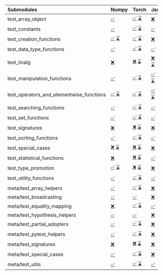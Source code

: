| Submodules                               | Numpy                                                                                                                                                                                                                                                             | Torch                                                                                                                                                                                                                                                             | Jax                                                                                                                                                                                                                                                               | Tensorflow                                                                                                                                                                                                                                                        |
|:-----------------------------------------|:------------------------------------------------------------------------------------------------------------------------------------------------------------------------------------------------------------------------------------------------------------------|:------------------------------------------------------------------------------------------------------------------------------------------------------------------------------------------------------------------------------------------------------------------|:------------------------------------------------------------------------------------------------------------------------------------------------------------------------------------------------------------------------------------------------------------------|:------------------------------------------------------------------------------------------------------------------------------------------------------------------------------------------------------------------------------------------------------------------|
| test_array_object                        | <a href="https://github.com/unifyai/ivy/runs/8171399906?check_suite_focus=true" rel="noopener noreferrer" target="_blank">✅</a>                                                                                                                                   | <a href="https://github.com/unifyai/ivy/runs/8170374653?check_suite_focus=true" rel="noopener noreferrer" target="_blank">✅</a>   <a href="https://github.com/unifyai/ivy/runs/8171400589?check_suite_focus=true" rel="noopener noreferrer" target="_blank">⌛</a> | <a href="https://github.com/unifyai/ivy/runs/8171401560?check_suite_focus=true" rel="noopener noreferrer" target="_blank">❌</a>                                                                                                                                   | <a href="https://github.com/unifyai/ivy/runs/8171402326?check_suite_focus=true" rel="noopener noreferrer" target="_blank">✅</a>                                                                                                                                   |
| test_constants                           | <a href="https://github.com/unifyai/ivy/runs/8171399932?check_suite_focus=true" rel="noopener noreferrer" target="_blank">✅</a>                                                                                                                                   | <a href="https://github.com/unifyai/ivy/runs/8170374687?check_suite_focus=true" rel="noopener noreferrer" target="_blank">✅</a>   <a href="https://github.com/unifyai/ivy/runs/8171400621?check_suite_focus=true" rel="noopener noreferrer" target="_blank">⌛</a> | <a href="https://github.com/unifyai/ivy/runs/8171401589?check_suite_focus=true" rel="noopener noreferrer" target="_blank">✅</a>                                                                                                                                   | <a href="https://github.com/unifyai/ivy/runs/8171402350?check_suite_focus=true" rel="noopener noreferrer" target="_blank">✅</a>                                                                                                                                   |
| test_creation_functions                  | <a href="https://github.com/unifyai/ivy/runs/8170373860?check_suite_focus=true" rel="noopener noreferrer" target="_blank">✅</a>   <a href="https://github.com/unifyai/ivy/runs/8171399964?check_suite_focus=true" rel="noopener noreferrer" target="_blank">⌛</a> | <a href="https://github.com/unifyai/ivy/runs/8170374726?check_suite_focus=true" rel="noopener noreferrer" target="_blank">✅</a>   <a href="https://github.com/unifyai/ivy/runs/8171400656?check_suite_focus=true" rel="noopener noreferrer" target="_blank">⌛</a> | <a href="https://github.com/unifyai/ivy/runs/8171401617?check_suite_focus=true" rel="noopener noreferrer" target="_blank">❌</a>                                                                                                                                   | <a href="https://github.com/unifyai/ivy/runs/8170376296?check_suite_focus=true" rel="noopener noreferrer" target="_blank">✅</a>   <a href="https://github.com/unifyai/ivy/runs/8171402381?check_suite_focus=true" rel="noopener noreferrer" target="_blank">⌛</a> |
| test_data_type_functions                 | <a href="https://github.com/unifyai/ivy/runs/8171400019?check_suite_focus=true" rel="noopener noreferrer" target="_blank">✅</a>                                                                                                                                   | <a href="https://github.com/unifyai/ivy/runs/8170374764?check_suite_focus=true" rel="noopener noreferrer" target="_blank">✅</a>   <a href="https://github.com/unifyai/ivy/runs/8171400701?check_suite_focus=true" rel="noopener noreferrer" target="_blank">⌛</a> | <a href="https://github.com/unifyai/ivy/runs/8171401649?check_suite_focus=true" rel="noopener noreferrer" target="_blank">✅</a>                                                                                                                                   | <a href="https://github.com/unifyai/ivy/runs/8170376318?check_suite_focus=true" rel="noopener noreferrer" target="_blank">✅</a>   <a href="https://github.com/unifyai/ivy/runs/8171402431?check_suite_focus=true" rel="noopener noreferrer" target="_blank">⌛</a> |
| test_linalg                              | <a href="https://github.com/unifyai/ivy/runs/8171400080?check_suite_focus=true" rel="noopener noreferrer" target="_blank">❌</a>                                                                                                                                   | <a href="https://github.com/unifyai/ivy/runs/8170374802?check_suite_focus=true" rel="noopener noreferrer" target="_blank">❌</a>   <a href="https://github.com/unifyai/ivy/runs/8171400753?check_suite_focus=true" rel="noopener noreferrer" target="_blank">⌛</a> | <a href="https://github.com/unifyai/ivy/runs/8170375546?check_suite_focus=true" rel="noopener noreferrer" target="_blank">❌</a>   <a href="https://github.com/unifyai/ivy/runs/8171401715?check_suite_focus=true" rel="noopener noreferrer" target="_blank">⌛</a> | <a href="https://github.com/unifyai/ivy/runs/8170376346?check_suite_focus=true" rel="noopener noreferrer" target="_blank">❌</a>   <a href="https://github.com/unifyai/ivy/runs/8171402477?check_suite_focus=true" rel="noopener noreferrer" target="_blank">⌛</a> |
| test_manipulation_functions              | <a href="https://github.com/unifyai/ivy/runs/8171400115?check_suite_focus=true" rel="noopener noreferrer" target="_blank">✅</a>                                                                                                                                   | <a href="https://github.com/unifyai/ivy/runs/8170374834?check_suite_focus=true" rel="noopener noreferrer" target="_blank">✅</a>   <a href="https://github.com/unifyai/ivy/runs/8171400791?check_suite_focus=true" rel="noopener noreferrer" target="_blank">⌛</a> | <a href="https://github.com/unifyai/ivy/runs/8170375584?check_suite_focus=true" rel="noopener noreferrer" target="_blank">✅</a>   <a href="https://github.com/unifyai/ivy/runs/8171401748?check_suite_focus=true" rel="noopener noreferrer" target="_blank">⌛</a> | <a href="https://github.com/unifyai/ivy/runs/8170376382?check_suite_focus=true" rel="noopener noreferrer" target="_blank">✅</a>   <a href="https://github.com/unifyai/ivy/runs/8171402520?check_suite_focus=true" rel="noopener noreferrer" target="_blank">⌛</a> |
| test_operators_and_elementwise_functions | <a href="https://github.com/unifyai/ivy/runs/8170373984?check_suite_focus=true" rel="noopener noreferrer" target="_blank">✅</a>   <a href="https://github.com/unifyai/ivy/runs/8171400151?check_suite_focus=true" rel="noopener noreferrer" target="_blank">⌛</a> | <a href="https://github.com/unifyai/ivy/runs/8170374867?check_suite_focus=true" rel="noopener noreferrer" target="_blank">✅</a>   <a href="https://github.com/unifyai/ivy/runs/8171400835?check_suite_focus=true" rel="noopener noreferrer" target="_blank">⌛</a> | <a href="https://github.com/unifyai/ivy/runs/8170375626?check_suite_focus=true" rel="noopener noreferrer" target="_blank">✅</a>   <a href="https://github.com/unifyai/ivy/runs/8171401780?check_suite_focus=true" rel="noopener noreferrer" target="_blank">⌛</a> | <a href="https://github.com/unifyai/ivy/runs/8170376428?check_suite_focus=true" rel="noopener noreferrer" target="_blank">✅</a>   <a href="https://github.com/unifyai/ivy/runs/8171402566?check_suite_focus=true" rel="noopener noreferrer" target="_blank">⌛</a> |
| test_searching_functions                 | <a href="https://github.com/unifyai/ivy/runs/8171400181?check_suite_focus=true" rel="noopener noreferrer" target="_blank">✅</a>                                                                                                                                   | <a href="https://github.com/unifyai/ivy/runs/8170374894?check_suite_focus=true" rel="noopener noreferrer" target="_blank">✅</a>   <a href="https://github.com/unifyai/ivy/runs/8171400887?check_suite_focus=true" rel="noopener noreferrer" target="_blank">⌛</a> | <a href="https://github.com/unifyai/ivy/runs/8171401805?check_suite_focus=true" rel="noopener noreferrer" target="_blank">✅</a>                                                                                                                                   | <a href="https://github.com/unifyai/ivy/runs/8171402591?check_suite_focus=true" rel="noopener noreferrer" target="_blank">✅</a>                                                                                                                                   |
| test_set_functions                       | <a href="https://github.com/unifyai/ivy/runs/8171400228?check_suite_focus=true" rel="noopener noreferrer" target="_blank">✅</a>                                                                                                                                   | <a href="https://github.com/unifyai/ivy/runs/8170374921?check_suite_focus=true" rel="noopener noreferrer" target="_blank">✅</a>   <a href="https://github.com/unifyai/ivy/runs/8171400923?check_suite_focus=true" rel="noopener noreferrer" target="_blank">⌛</a> | <a href="https://github.com/unifyai/ivy/runs/8171401833?check_suite_focus=true" rel="noopener noreferrer" target="_blank">✅</a>                                                                                                                                   | <a href="https://github.com/unifyai/ivy/runs/8171402640?check_suite_focus=true" rel="noopener noreferrer" target="_blank">✅</a>                                                                                                                                   |
| test_signatures                          | <a href="https://github.com/unifyai/ivy/runs/8171400256?check_suite_focus=true" rel="noopener noreferrer" target="_blank">❌</a>                                                                                                                                   | <a href="https://github.com/unifyai/ivy/runs/8170374945?check_suite_focus=true" rel="noopener noreferrer" target="_blank">❌</a>   <a href="https://github.com/unifyai/ivy/runs/8171400951?check_suite_focus=true" rel="noopener noreferrer" target="_blank">⌛</a> | <a href="https://github.com/unifyai/ivy/runs/8171401865?check_suite_focus=true" rel="noopener noreferrer" target="_blank">❌</a>                                                                                                                                   | <a href="https://github.com/unifyai/ivy/runs/8171402663?check_suite_focus=true" rel="noopener noreferrer" target="_blank">❌</a>                                                                                                                                   |
| test_sorting_functions                   | <a href="https://github.com/unifyai/ivy/runs/8171400275?check_suite_focus=true" rel="noopener noreferrer" target="_blank">✅</a>                                                                                                                                   | <a href="https://github.com/unifyai/ivy/runs/8170374986?check_suite_focus=true" rel="noopener noreferrer" target="_blank">✅</a>   <a href="https://github.com/unifyai/ivy/runs/8171400985?check_suite_focus=true" rel="noopener noreferrer" target="_blank">⌛</a> | <a href="https://github.com/unifyai/ivy/runs/8171401890?check_suite_focus=true" rel="noopener noreferrer" target="_blank">✅</a>                                                                                                                                   | <a href="https://github.com/unifyai/ivy/runs/8171402703?check_suite_focus=true" rel="noopener noreferrer" target="_blank">✅</a>                                                                                                                                   |
| test_special_cases                       | <a href="https://github.com/unifyai/ivy/runs/8170374147?check_suite_focus=true" rel="noopener noreferrer" target="_blank">❌</a>   <a href="https://github.com/unifyai/ivy/runs/8171400300?check_suite_focus=true" rel="noopener noreferrer" target="_blank">⌛</a> | <a href="https://github.com/unifyai/ivy/runs/8170375030?check_suite_focus=true" rel="noopener noreferrer" target="_blank">❌</a>   <a href="https://github.com/unifyai/ivy/runs/8171401049?check_suite_focus=true" rel="noopener noreferrer" target="_blank">⌛</a> | <a href="https://github.com/unifyai/ivy/runs/8171401912?check_suite_focus=true" rel="noopener noreferrer" target="_blank">❌</a>                                                                                                                                   | <a href="https://github.com/unifyai/ivy/runs/8170376621?check_suite_focus=true" rel="noopener noreferrer" target="_blank">❌</a>   <a href="https://github.com/unifyai/ivy/runs/8171402720?check_suite_focus=true" rel="noopener noreferrer" target="_blank">⌛</a> |
| test_statistical_functions               | <a href="https://github.com/unifyai/ivy/runs/8171400314?check_suite_focus=true" rel="noopener noreferrer" target="_blank">❌</a>                                                                                                                                   | <a href="https://github.com/unifyai/ivy/runs/8170375074?check_suite_focus=true" rel="noopener noreferrer" target="_blank">❌</a>   <a href="https://github.com/unifyai/ivy/runs/8171401090?check_suite_focus=true" rel="noopener noreferrer" target="_blank">⌛</a> | <a href="https://github.com/unifyai/ivy/runs/8171401950?check_suite_focus=true" rel="noopener noreferrer" target="_blank">✅</a>                                                                                                                                   | <a href="https://github.com/unifyai/ivy/runs/8171402739?check_suite_focus=true" rel="noopener noreferrer" target="_blank">❌</a>                                                                                                                                   |
| test_type_promotion                      | <a href="https://github.com/unifyai/ivy/runs/8170374228?check_suite_focus=true" rel="noopener noreferrer" target="_blank">✅</a>   <a href="https://github.com/unifyai/ivy/runs/8171400332?check_suite_focus=true" rel="noopener noreferrer" target="_blank">⌛</a> | <a href="https://github.com/unifyai/ivy/runs/8170375118?check_suite_focus=true" rel="noopener noreferrer" target="_blank">❌</a>   <a href="https://github.com/unifyai/ivy/runs/8171401136?check_suite_focus=true" rel="noopener noreferrer" target="_blank">⌛</a> | <a href="https://github.com/unifyai/ivy/runs/8171401986?check_suite_focus=true" rel="noopener noreferrer" target="_blank">❌</a>                                                                                                                                   | <a href="https://github.com/unifyai/ivy/runs/8170376689?check_suite_focus=true" rel="noopener noreferrer" target="_blank">❌</a>   <a href="https://github.com/unifyai/ivy/runs/8171402759?check_suite_focus=true" rel="noopener noreferrer" target="_blank">⌛</a> |
| test_utility_functions                   | <a href="https://github.com/unifyai/ivy/runs/8171400344?check_suite_focus=true" rel="noopener noreferrer" target="_blank">✅</a>                                                                                                                                   | <a href="https://github.com/unifyai/ivy/runs/8170375181?check_suite_focus=true" rel="noopener noreferrer" target="_blank">✅</a>   <a href="https://github.com/unifyai/ivy/runs/8171401197?check_suite_focus=true" rel="noopener noreferrer" target="_blank">⌛</a> | <a href="https://github.com/unifyai/ivy/runs/8171402025?check_suite_focus=true" rel="noopener noreferrer" target="_blank">✅</a>                                                                                                                                   | <a href="https://github.com/unifyai/ivy/runs/8171402777?check_suite_focus=true" rel="noopener noreferrer" target="_blank">✅</a>                                                                                                                                   |
| meta/test_array_helpers                  | <a href="https://github.com/unifyai/ivy/runs/8171400367?check_suite_focus=true" rel="noopener noreferrer" target="_blank">✅</a>                                                                                                                                   | <a href="https://github.com/unifyai/ivy/runs/8170375219?check_suite_focus=true" rel="noopener noreferrer" target="_blank">✅</a>   <a href="https://github.com/unifyai/ivy/runs/8171401236?check_suite_focus=true" rel="noopener noreferrer" target="_blank">⌛</a> | <a href="https://github.com/unifyai/ivy/runs/8171402060?check_suite_focus=true" rel="noopener noreferrer" target="_blank">❌</a>                                                                                                                                   | <a href="https://github.com/unifyai/ivy/runs/8171402797?check_suite_focus=true" rel="noopener noreferrer" target="_blank">✅</a>                                                                                                                                   |
| meta/test_broadcasting                   | <a href="https://github.com/unifyai/ivy/runs/8171400394?check_suite_focus=true" rel="noopener noreferrer" target="_blank">✅</a>                                                                                                                                   | <a href="https://github.com/unifyai/ivy/runs/8171401260?check_suite_focus=true" rel="noopener noreferrer" target="_blank">✅</a>                                                                                                                                   | <a href="https://github.com/unifyai/ivy/runs/8171402104?check_suite_focus=true" rel="noopener noreferrer" target="_blank">❌</a>                                                                                                                                   | <a href="https://github.com/unifyai/ivy/runs/8171402822?check_suite_focus=true" rel="noopener noreferrer" target="_blank">✅</a>                                                                                                                                   |
| meta/test_equality_mapping               | <a href="https://github.com/unifyai/ivy/runs/8171400415?check_suite_focus=true" rel="noopener noreferrer" target="_blank">❌</a>                                                                                                                                   | <a href="https://github.com/unifyai/ivy/runs/8170375300?check_suite_focus=true" rel="noopener noreferrer" target="_blank">✅</a>   <a href="https://github.com/unifyai/ivy/runs/8171401301?check_suite_focus=true" rel="noopener noreferrer" target="_blank">⌛</a> | <a href="https://github.com/unifyai/ivy/runs/8171402124?check_suite_focus=true" rel="noopener noreferrer" target="_blank">✅</a>                                                                                                                                   | <a href="https://github.com/unifyai/ivy/runs/8171402851?check_suite_focus=true" rel="noopener noreferrer" target="_blank">✅</a>                                                                                                                                   |
| meta/test_hypothesis_helpers             | <a href="https://github.com/unifyai/ivy/runs/8171400433?check_suite_focus=true" rel="noopener noreferrer" target="_blank">✅</a>                                                                                                                                   | <a href="https://github.com/unifyai/ivy/runs/8171401348?check_suite_focus=true" rel="noopener noreferrer" target="_blank">✅</a>                                                                                                                                   | <a href="https://github.com/unifyai/ivy/runs/8171402151?check_suite_focus=true" rel="noopener noreferrer" target="_blank">❌</a>                                                                                                                                   | <a href="https://github.com/unifyai/ivy/runs/8171402870?check_suite_focus=true" rel="noopener noreferrer" target="_blank">✅</a>                                                                                                                                   |
| meta/test_partial_adopters               | <a href="https://github.com/unifyai/ivy/runs/8171400455?check_suite_focus=true" rel="noopener noreferrer" target="_blank">✅</a>                                                                                                                                   | <a href="https://github.com/unifyai/ivy/runs/8170375357?check_suite_focus=true" rel="noopener noreferrer" target="_blank">✅</a>   <a href="https://github.com/unifyai/ivy/runs/8171401379?check_suite_focus=true" rel="noopener noreferrer" target="_blank">⌛</a> | <a href="https://github.com/unifyai/ivy/runs/8171402192?check_suite_focus=true" rel="noopener noreferrer" target="_blank">❌</a>                                                                                                                                   | <a href="https://github.com/unifyai/ivy/runs/8171402888?check_suite_focus=true" rel="noopener noreferrer" target="_blank">✅</a>                                                                                                                                   |
| meta/test_pytest_helpers                 | <a href="https://github.com/unifyai/ivy/runs/8171400477?check_suite_focus=true" rel="noopener noreferrer" target="_blank">✅</a>                                                                                                                                   | <a href="https://github.com/unifyai/ivy/runs/8170375377?check_suite_focus=true" rel="noopener noreferrer" target="_blank">✅</a>   <a href="https://github.com/unifyai/ivy/runs/8171401411?check_suite_focus=true" rel="noopener noreferrer" target="_blank">⌛</a> | <a href="https://github.com/unifyai/ivy/runs/8171402209?check_suite_focus=true" rel="noopener noreferrer" target="_blank">❌</a>                                                                                                                                   | <a href="https://github.com/unifyai/ivy/runs/8171402934?check_suite_focus=true" rel="noopener noreferrer" target="_blank">✅</a>                                                                                                                                   |
| meta/test_signatures                     | <a href="https://github.com/unifyai/ivy/runs/8171400495?check_suite_focus=true" rel="noopener noreferrer" target="_blank">❌</a>                                                                                                                                   | <a href="https://github.com/unifyai/ivy/runs/8170375394?check_suite_focus=true" rel="noopener noreferrer" target="_blank">❌</a>   <a href="https://github.com/unifyai/ivy/runs/8171401441?check_suite_focus=true" rel="noopener noreferrer" target="_blank">⌛</a> | <a href="https://github.com/unifyai/ivy/runs/8171402238?check_suite_focus=true" rel="noopener noreferrer" target="_blank">❌</a>                                                                                                                                   | <a href="https://github.com/unifyai/ivy/runs/8171402966?check_suite_focus=true" rel="noopener noreferrer" target="_blank">❌</a>                                                                                                                                   |
| meta/test_special_cases                  | <a href="https://github.com/unifyai/ivy/runs/8171400519?check_suite_focus=true" rel="noopener noreferrer" target="_blank">✅</a>                                                                                                                                   | <a href="https://github.com/unifyai/ivy/runs/8170375416?check_suite_focus=true" rel="noopener noreferrer" target="_blank">✅</a>   <a href="https://github.com/unifyai/ivy/runs/8171401483?check_suite_focus=true" rel="noopener noreferrer" target="_blank">⌛</a> | <a href="https://github.com/unifyai/ivy/runs/8171402276?check_suite_focus=true" rel="noopener noreferrer" target="_blank">❌</a>                                                                                                                                   | <a href="https://github.com/unifyai/ivy/runs/8171403003?check_suite_focus=true" rel="noopener noreferrer" target="_blank">✅</a>                                                                                                                                   |
| meta/test_utils                          | <a href="https://github.com/unifyai/ivy/runs/8171400541?check_suite_focus=true" rel="noopener noreferrer" target="_blank">✅</a>                                                                                                                                   | <a href="https://github.com/unifyai/ivy/runs/8170375431?check_suite_focus=true" rel="noopener noreferrer" target="_blank">✅</a>   <a href="https://github.com/unifyai/ivy/runs/8171401521?check_suite_focus=true" rel="noopener noreferrer" target="_blank">⌛</a> | <a href="https://github.com/unifyai/ivy/runs/8171402303?check_suite_focus=true" rel="noopener noreferrer" target="_blank">✅</a>                                                                                                                                   | <a href="https://github.com/unifyai/ivy/runs/8171403045?check_suite_focus=true" rel="noopener noreferrer" target="_blank">✅</a>                                                                                                                                   |